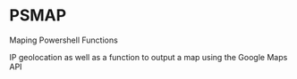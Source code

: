 # PSMAP
Maping Powershell Functions

IP geolocation as well as a function to output a map using the Google Maps API